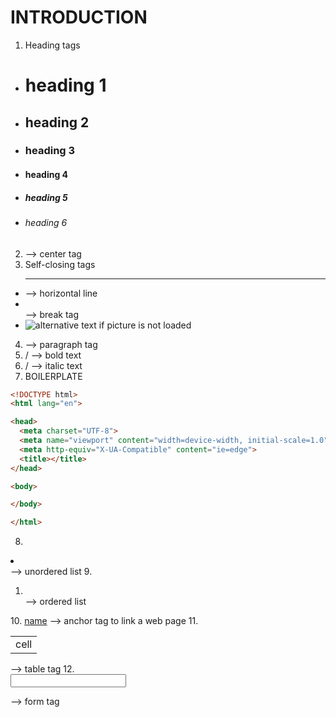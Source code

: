 # INTRODUCTION

1. Heading tags
* <h1>heading 1</h1>
* <h2>heading 2</h2>
* <h3>heading 3</h3>
* <h4>heading 4</h4>
* <h5>heading 5</h5>
* <h6>heading 6</h6>
2. <center> </center> --> center tag
3. Self-closing tags
* <hr> --> horizontal line
* <br> --> break tag
* <img src = "link" alt = "alternative text if picture is not loaded" >
4. <p> </p> --> paragraph tag
5. <strong> </strong> / <b> </b> --> bold text
6. <em> </em> / <i> </i> --> italic text
7. BOILERPLATE

```HTML
<!DOCTYPE html>
<html lang="en">

<head>
  <meta charset="UTF-8">
  <meta name="viewport" content="width=device-width, initial-scale=1.0">
  <meta http-equiv="X-UA-Compatible" content="ie=edge">
  <title></title>
</head>

<body>

</body>

</html>
```
8. <un>
<li> </li> --> unordered list
</un>
9. <ol>
<li> </li> --> ordered list
</ol>
10. <a href = "link">name</a> --> anchor tag to link a web page
11. <table> <tr> <td> cell </td> </tr> </table> --> table tag
12. <form> <label> <input /> </label> </form> --> form tag
